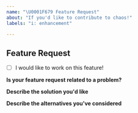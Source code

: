 ```yaml
---
name: "\U0001F679 Feature Request"
about: "If you'd like to contribute to chaos!"
labels: "i: enhancement"

---
```


## Feature Request

<!-- If you would like to implement a PR, we are more than happy to help you through the process! -->
- [ ] I would like to work on this feature!

**Is your feature request related to a problem?**
<!-- A concise description of what the problem is. For example, "I have an issue when [...]" -->

**Describe the solution you'd like**

**Describe the alternatives you've considered**
